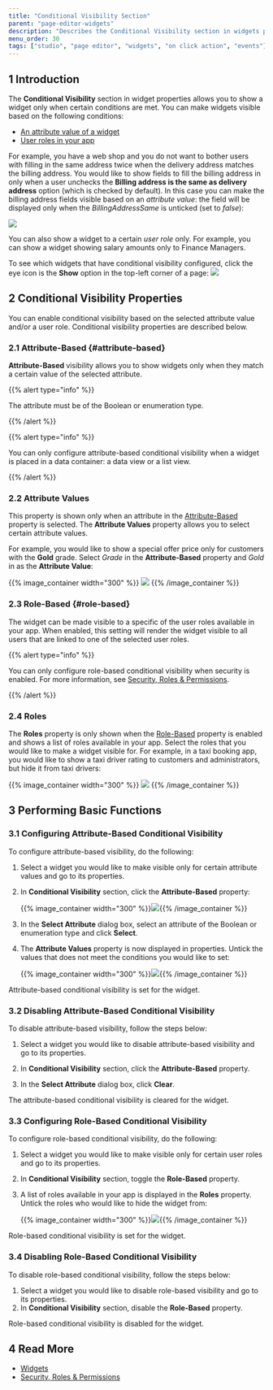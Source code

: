 ```yaml
---
title: "Conditional Visibility Section"
parent: "page-editor-widgets"
description: "Describes the Conditional Visibility section in widgets properties in Mendix Studio."
menu_order: 30
tags: ["studio", "page editor", "widgets", "on click action", "events"]
---
```


## 1 Introduction 

The **Conditional Visibility** section in widget properties allows you to show a widget only when certain conditions are met. You can make widgets visible based on the following conditions:

* [An attribute value of a widget](#attribute-based)
* [User roles in your app](#role-based) 

For example, you have a web shop and you do not want to bother users with filling in the same address twice when the delivery address matches the billing address. You would like to show fields to fill the billing address in only when a user unchecks the **Billing address is the same as delivery address** option (which is checked by default). In this case you can make the billing address fields visible based on an *attribute value*: the field will be displayed only when the *BillingAddressSame* is unticked (set to *false*):

![](attachments/page-editor-widgets-visibility-section/attribute-based-example.png)

You can also show a widget to a certain *user role* only. For example, you can show a widget showing salary amounts only to Finance Managers. 

To see which widgets that have conditional visibility configured, click the eye icon is the **Show** option in the top-left corner of a page:
![](attachments/page-editor-widgets-visibility-section/highlight-conditional-items.png)

## 2 Conditional Visibility Properties

You can enable conditional visibility based on the selected attribute value and/or a user role. Conditional visibility properties are described below. 

### 2.1 Attribute-Based {#attribute-based}

**Attribute-Based** visibility allows you to show widgets only when they match a certain value of the selected attribute. 

{{% alert type="info" %}}

The attribute must be of the Boolean or enumeration type. 

{{% /alert %}}

{{% alert type="info" %}}

You can only configure attribute-based conditional visibility when a widget is placed in a data container: a data view or a list view.

{{% /alert %}}

### 2.2 Attribute Values

This property is shown only when an attribute in the [Attribute-Based](#attribute-based) property is selected. The **Attribute Values** property allows you to select certain attribute values.

For example, you would like to show a special offer price only for customers with the **Gold** grade. Select *Grade* in the **Attribute-Based** property and *Gold* in as the **Attribute Value**:

{{% image_container width="300" %}}
![](attachments/page-editor-widgets-visibility-section/attribute-based-visibility.png)
{{% /image_container %}}

### 2.3 Role-Based {#role-based}

The widget can be made visible to a specific of the user roles available in your app. When enabled, this setting will render the widget visible to all users that are linked to one of the selected user roles.

{{% alert type="info" %}}

You can only configure role-based conditional visibility when security is enabled. For more information, see [Security, Roles & Permissions](settings-security).

{{% /alert %}}

### 2.4 Roles

The **Roles** property is only shown when the [Role-Based](#role-based) property is enabled and shows a list of roles available in your app. Select the roles that you would like to make a widget visible for. For example, in a taxi booking app, you would like to show a taxi driver rating to customers and administrators, but hide it from taxi drivers:

{{% image_container width="300" %}}
![](attachments/page-editor-widgets-visibility-section/role-based-visbility.png)
{{% /image_container %}}

## 3 Performing Basic Functions

### 3.1 Configuring Attribute-Based Conditional Visibility

To configure attribute-based visibility, do the following:

1. Select a widget you would like to make visible only for certain attribute values and go to its properties.

2. In **Conditional Visibility** section, click the **Attribute-Based** property:

    {{% image_container width="300" %}}![](attachments/page-editor-widgets-visibility-section/attribute-based-property.png){{% /image_container %}}

3. In the **Select Attribute** dialog box, select an attribute of the Boolean or enumeration type and click **Select**.

4. The **Attribute Values** property is now displayed in properties. Untick the values that does not meet the conditions you would like to set:

    {{% image_container width="300" %}}![](attachments/page-editor-widgets-visibility-section/attribute-values.png){{% /image_container %}} 

Attribute-based conditional visibility is set for the widget.

### 3.2 Disabling Attribute-Based Conditional Visibility

To disable attribute-based visibility, follow the steps below:

1. Select a widget you would like to disable attribute-based visibility and go to its properties.

2. In **Conditional Visibility** section, click the **Attribute-Based** property.

3. In the **Select Attribute** dialog box, click **Clear**.


The attribute-based conditional visibility is cleared for the widget. 

### 3.3 Configuring Role-Based Conditional Visibility

To configure role-based conditional visibility, do the following:

1. Select a widget you would like to make visible only for certain user roles and go to its properties.

2. In **Conditional Visibility** section, toggle the **Role-Based** property.

3. A list of roles available in your app is displayed in the **Roles** property. Untick the roles who would like to hide the widget from:

    {{% image_container width="300" %}}![](attachments/page-editor-widgets-visibility-section/role-based-example.png){{% /image_container %}} 
    

Role-based conditional visibility is set for the widget.

### 3.4 Disabling Role-Based Conditional Visibility

To disable role-based conditional visibility, follow the steps below:

1. Select a widget you would like to disable role-based visibility and go to its properties.
2. In **Conditional Visibility** section, disable the **Role-Based** property.

Role-based conditional visibility is disabled for the widget.

## 4 Read More

* [Widgets](page-editor-widgets)
* [Security, Roles & Permissions](settings-security)
